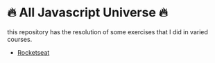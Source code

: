 # :fire: All Javascript Universe :fire:

this repository has the resolution of some exercises that I did in varied courses.

- [Rocketseat](rocketseat-starter/javascript/README.md)
